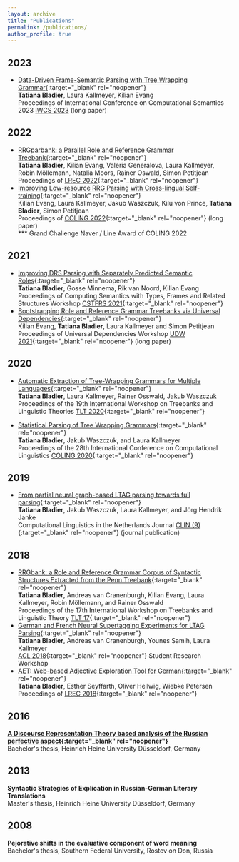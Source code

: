 ```yaml
---
layout: archive
title: "Publications"
permalink: /publications/
author_profile: true
---
```


## 2023

- [Data-Driven Frame-Semantic Parsing with Tree Wrapping Grammar](https://aclanthology.org/2023.iwcs-1.22.pdf){:target="_blank" rel="noopener"}<br />
<b>Tatiana Bladier</b>, Laura Kallmeyer, Kilian Evang <br />
Proceedings of International Conference on Computational Semantics 2023 [IWCS 2023](https://iwcs2023.loria.fr/) (long paper)<br />

## 2022

- [RRGparbank: a Parallel Role and Reference Grammar Treebank](http://www.lrec-conf.org/proceedings/lrec2022/pdf/2022.lrec-1.517.pdf){:target="_blank" rel="noopener"}<br />
<b>Tatiana Bladier</b>, Kilian Evang, Valeria Generalova, Laura Kallmeyer, Robin Möllemann, Natalia Moors, Rainer Oswald, Simon Petitjean <br />
Proceedings of [LREC 2022](https://lrec2022.lrec-conf.org/en/){:target="_blank" rel="noopener"}<br />
- [Improving Low-resource RRG Parsing with Cross-lingual Self-training](https://aclanthology.org/2022.coling-1.384/){:target="_blank" rel="noopener"}<br />
Kilian Evang, Laura Kallmeyer, Jakub Waszczuk, Kilu von Prince, <b>Tatiana Bladier</b>, Simon Petitjean <br /> 
Proceedings of [COLING 2022](https://coling2022.org/){:target="_blank" rel="noopener"} (long paper) <br />
<span class="badge badge-award">*** Grand Challenge Naver / Line Award of COLING 2022</span>

## 2021

- [Improving DRS Parsing with Separately Predicted Semantic Roles](https://aclanthology.org/2021.cstfrs-1.3/){:target="_blank" rel="noopener"} <br />
<b>Tatiana Bladier</b>, Gosse Minnema, Rik van Noord, Kilian Evang <br />
Proceedings of Computing Semantics with Types, Frames and Related Structures Workshop [CSTFRS 2021](https://sites.google.com/view/cstfrs-2021/?pli=1){:target="_blank" rel="noopener"} <br />
- [Bootstrapping Role and Reference Grammar Treebanks via Universal Dependencies](https://aclanthology.org/2021.udw-1.3.pdf){:target="_blank" rel="noopener"}  <br />
Kilian Evang, <b>Tatiana Bladier</b>, Laura Kallmeyer and Simon Petitjean <br />
Proceedings of Universal Dependencies Workshop [UDW 2021](https://universaldependencies.org/udw21/){:target="_blank" rel="noopener"} (long paper)

## 2020

- [Automatic Extraction of Tree-Wrapping Grammars for Multiple Languages](https://www.aclweb.org/anthology/2020.tlt-1.5.pdf){:target="_blank" rel="noopener"}  <br />
<b>Tatiana Bladier</b>, Laura Kallmeyer, Rainer Osswald, Jakub Waszczuk <br />
 Proceedings of the 19th International Workshop on Treebanks and Linguistic Theories [TLT 2020](https://tlt2020.phil.hhu.de/){:target="_blank" rel="noopener"}

- [Statistical Parsing of Tree Wrapping Grammars](https://aclanthology.org/2020.coling-main.595.pdf){:target="_blank" rel="noopener"} <br />
<b>Tatiana Bladier</b>, Jakub Waszczuk, and Laura Kallmeyer <br />
Proceedings of the 28th International Conference on Computational Linguistics [COLING 2020](https://coling2020.org/){:target="_blank" rel="noopener"}

## 2019

- [From partial neural graph-based LTAG parsing towards full parsing](https://clinjournal.org/clinj/article/view/90/81){:target="_blank" rel="noopener"}  <br />
<b>Tatiana Bladier</b>, Jakub Waszczuk, Laura Kallmeyer, and Jörg Hendrik Janke   <br />
Computational Linguistics in the Netherlands Journal [CLIN (9)](https://www.clinjournal.org/clinj){:target="_blank" rel="noopener"}  (journal publication)

## 2018

- [RRGbank: a Role and Reference Grammar Corpus of Syntactic Structures Extracted from the Penn Treebank](http://www.ep.liu.se/ecp/155/003/ecp18155003.pdf"){:target="_blank" rel="noopener"}  <br />
<b>Tatiana Bladier</b>, Andreas van Cranenburgh, Kilian Evang, Laura Kallmeyer, Robin Möllemann, and Rainer Osswald <br />
Proceedings of the 17th International Workshop on Treebanks and Linguistic Theory [TLT 17](https://www.uio.no/english/research/news-and-events/events/conferences/tlt17/){:target="_blank" rel="noopener"}
- [German and French Neural Supertagging Experiments for LTAG Parsing](http://aclweb.org/anthology/P18-3009){:target="_blank" rel="noopener"} <br />
<b>Tatiana Bladier</b>, Andreas van Cranenburgh, Younes Samih, Laura Kallmeyer <br />
[ACL 2018](https://acl2018.org/){:target="_blank" rel="noopener"} Student Research Workshop
- [AET: Web-based Adjective Exploration Tool for German](http://www.lrec-conf.org/proceedings/lrec2018/pdf/194.pdf){:target="_blank" rel="noopener"} <br />
<b>Tatiana Bladier</b>, Esther Seyffarth, Oliver Hellwig, Wiebke Petersen <br />
Proceedings of [LREC 2018](http://lrec2018.lrec-conf.org/en/){:target="_blank" rel="noopener"}

## 2016

**[A Discourse Representation Theory based analysis of the Russian perfective aspect](https://tatianabladier.github.io/files/Bladier_BA_thesis_DRT_Russian_Aspect.pdf){:target="_blank" rel="noopener"}**<br />
Bachelor's thesis, Heinrich Heine University Düsseldorf, Germany

## 2013 

**Syntactic Strategies of Explication in Russian-German Literary Translations** <br />
Master's thesis, Heinrich Heine University Düsseldorf, Germany <br />

## 2008

**Pejorative shifts in the evaluative component of word meaning<br />**
Bachelor's thesis, Southern Federal University, Rostov on Don, Russia<br />
